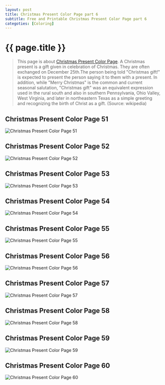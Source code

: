```yaml
---
layout: post
title: Christmas Present Color Page part 6
subtitle: Free and Printable Christmas Present Color Page part 6
categoties: [Coloring]
---
```

{{ page.title }}
================
> This page is about [Christmas Present Color Page](https://hoanghabelle.github.io/). A Christmas present is a gift given in celebration of Christmas. They are often exchanged on December 25th.The person being told "Christmas gift!" is expected to present the person saying it to them with a present. In addition, while "Merry Christmas" is the common and current seasonal salutation, "Christmas gift" was an equivalent expression used in the rural south and also in southern Pennsylvania, Ohio Valley, West Virginia, and later in northeastern Texas as a simple greeting and recognizing the birth of Christ as a gift. (Source: wikipedia)

## Christmas Present Color Page 51
![Christmas Present Color Page 51](https://hoanghabelle.github.io/images/Christmas-Present-Color-Page%20(51).jpg "Christmas Present Color Page 51")

## Christmas Present Color Page 52
![Christmas Present Color Page 52](https://hoanghabelle.github.io/images/Christmas-Present-Color-Page%20(52).jpg "Christmas Present Color Page 52")

## Christmas Present Color Page 53
![Christmas Present Color Page 53](https://hoanghabelle.github.io/images/Christmas-Present-Color-Page%20(53).jpg "Christmas Present Color Page 53")

## Christmas Present Color Page 54
![Christmas Present Color Page 54](https://hoanghabelle.github.io/images/Christmas-Present-Color-Page%20(54).jpg "Christmas Present Color Page 54")

<script async src="//pagead2.googlesyndication.com/pagead/js/adsbygoogle.js"></script><ins class="adsbygoogle" style="display:block" data-ad-format="fluid" data-ad-layout-key="-8i+1w-dq+e9+ft" data-ad-client="ca-pub-6753140515841889" data-ad-slot="6190446671"></ins> <script> (adsbygoogle = window.adsbygoogle || []).push({}); </script>

## Christmas Present Color Page 55
![Christmas Present Color Page 55](https://hoanghabelle.github.io/images/Christmas-Present-Color-Page%20(55).jpg "Christmas Present Color Page 55")

## Christmas Present Color Page 56
![Christmas Present Color Page 56](https://hoanghabelle.github.io/images/Christmas-Present-Color-Page%20(56).jpg "Christmas Present Color Page 56")

## Christmas Present Color Page 57
![Christmas Present Color Page 57](https://hoanghabelle.github.io/images/Christmas-Present-Color-Page%20(57).jpg "Christmas Present Color Page 57")

## Christmas Present Color Page 58
![Christmas Present Color Page 58](https://hoanghabelle.github.io/images/Christmas-Present-Color-Page%20(58).jpg "Christmas Present Color Page 58")

<script async src="//pagead2.googlesyndication.com/pagead/js/adsbygoogle.js"></script><ins class="adsbygoogle" style="display:block" data-ad-format="fluid" data-ad-layout-key="-8i+1w-dq+e9+ft" data-ad-client="ca-pub-6753140515841889" data-ad-slot="6190446671"></ins> <script> (adsbygoogle = window.adsbygoogle || []).push({}); </script>

## Christmas Present Color Page 59
![Christmas Present Color Page 59](https://hoanghabelle.github.io/images/Christmas-Present-Color-Page%20(59).jpg "Christmas Present Color Page 59")

## Christmas Present Color Page 60
![Christmas Present Color Page 60](https://hoanghabelle.github.io/images/Christmas-Present-Color-Page%20(60).jpg "Christmas Present Color Page 60")

